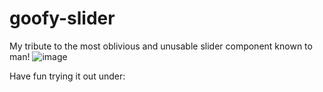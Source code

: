 # goofy-slider

My tribute to the most oblivious and unusable slider component known to man!
![image](https://user-images.githubusercontent.com/75375838/175790739-fa0e17d4-1936-4d03-a691-41e0a53de26d.png)

Have fun trying it out under:
<html to a hosted site to be linked>
